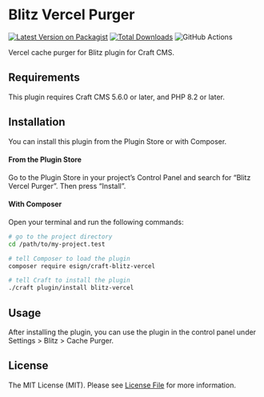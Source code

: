 # Blitz Vercel Purger

[![Latest Version on Packagist](https://img.shields.io/packagist/v/esign/craft-blitz-vercel.svg?style=flat-square)](https://packagist.org/packages/esign/craft-blitz-vercel)
[![Total Downloads](https://img.shields.io/packagist/dt/esign/craft-blitz-vercel.svg?style=flat-square)](https://packagist.org/packages/esign/craft-blitz-vercel)
![GitHub Actions](https://github.com/esign/craft-blitz-vercel/actions/workflows/main.yml/badge.svg)


Vercel cache purger for Blitz plugin for Craft CMS.

## Requirements

This plugin requires Craft CMS 5.6.0 or later, and PHP 8.2 or later.

## Installation

You can install this plugin from the Plugin Store or with Composer.

#### From the Plugin Store

Go to the Plugin Store in your project’s Control Panel and search for “Blitz Vercel Purger”. Then press “Install”.

#### With Composer

Open your terminal and run the following commands:

```bash
# go to the project directory
cd /path/to/my-project.test

# tell Composer to load the plugin
composer require esign/craft-blitz-vercel

# tell Craft to install the plugin
./craft plugin/install blitz-vercel
```

## Usage

After installing the plugin, you can use the plugin in the control panel under Settings > Blitz > Cache Purger.


## License

The MIT License (MIT). Please see [License File](LICENSE.md) for more information.